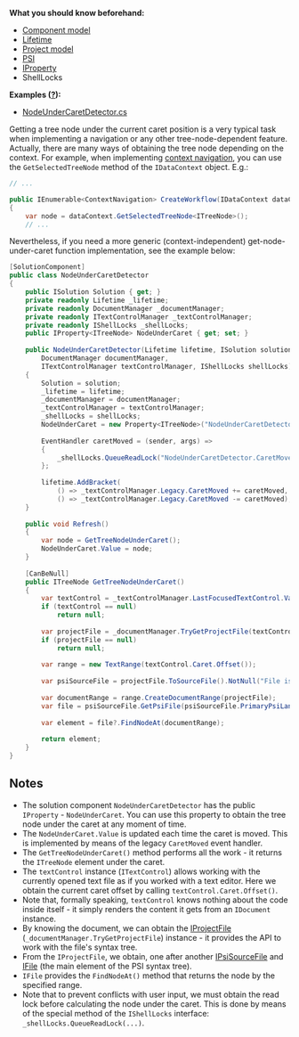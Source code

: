 [//]: # (title: Get a Tree Node Under Caret)

**What you should know beforehand:**
* [Component model](ObtainComponentsInRuntime.md)
* [Lifetime](WorkWithLifetime.md)
* [Project model](NavigateCode.md#project-model-basics)
* [PSI](NavigateCode.md#psi-basics)
* [IProperty](WorkWithIProperty.md)
* ShellLocks

**Examples ([?](HowTo_HowTo.md#sample-solution)):**
* [NodeUnderCaretDetector.cs](https://github.com/JetBrains/sample-resharper-plugin/blob/master/SampleReSharperPlugin/src/PsiNavigation/NodeUnderCaretDetector.cs)

Getting a tree node under the current caret position is a very typical task when implementing a navigation or any other tree-node-dependent feature. Actually, there are many ways of obtaining the tree node depending on the context. For example, when implementing [context navigation](NavigateCode.md), you can use the `GetSelectedTreeNode` method of the `IDataContext` object. E.g.:

```csharp
// ...

public IEnumerable<ContextNavigation> CreateWorkflow(IDataContext dataContext)
{
    var node = dataContext.GetSelectedTreeNode<ITreeNode>();
    // ...
```

Nevertheless, if you need a more generic (context-independent) get-node-under-caret function implementation, see the example below:

```csharp
[SolutionComponent]
public class NodeUnderCaretDetector
{
    public ISolution Solution { get; }
    private readonly Lifetime _lifetime;
    private readonly DocumentManager _documentManager;
    private readonly ITextControlManager _textControlManager;
    private readonly IShellLocks _shellLocks;
    public IProperty<ITreeNode> NodeUnderCaret { get; set; }
 
    public NodeUnderCaretDetector(Lifetime lifetime, ISolution solution,
        DocumentManager documentManager,
        ITextControlManager textControlManager, IShellLocks shellLocks)
    {
        Solution = solution;
        _lifetime = lifetime;
        _documentManager = documentManager;
        _textControlManager = textControlManager;
        _shellLocks = shellLocks;
        NodeUnderCaret = new Property<ITreeNode>("NodeUnderCaretDetector.NodeUnderCaret");
 
        EventHandler caretMoved = (sender, args) =>
        {
            _shellLocks.QueueReadLock("NodeUnderCaretDetector.CaretMoved", Refresh);
        };
 
        lifetime.AddBracket(
            () => _textControlManager.Legacy.CaretMoved += caretMoved,
            () => _textControlManager.Legacy.CaretMoved -= caretMoved);
    }
 
    public void Refresh()
    {
        var node = GetTreeNodeUnderCaret();
        NodeUnderCaret.Value = node;
    }
 
    [CanBeNull]
    public ITreeNode GetTreeNodeUnderCaret()
    {
        var textControl = _textControlManager.LastFocusedTextControl.Value;
        if (textControl == null)
            return null;
 
        var projectFile = _documentManager.TryGetProjectFile(textControl.Document);
        if (projectFile == null)
            return null;
 
        var range = new TextRange(textControl.Caret.Offset());
 
        var psiSourceFile = projectFile.ToSourceFile().NotNull("File is null");
 
        var documentRange = range.CreateDocumentRange(projectFile);
        var file = psiSourceFile.GetPsiFile(psiSourceFile.PrimaryPsiLanguage, documentRange);
 
        var element = file?.FindNodeAt(documentRange);
 
        return element;
    }
}
```

## Notes
* The solution component `NodeUnderCaretDetector` has the public `IProperty` - `NodeUnderCaret`. You can use this property to obtain the tree node under the caret at any moment of time.
* The `NodeUnderCaret.Value` is updated each time the caret is moved. This is implemented by means of the legacy `CaretMoved` event handler.
* The `GetTreeNodeUnderCaret()` method performs all the work - it returns the `ITreeNode` element under the caret.
* The `textControl` instance (`ITextControl`) allows working with the currently opened text file as if you worked with a text editor. Here we obtain the current caret offset by calling `textControl.Caret.Offset()`.
* Note that, formally speaking, `textControl` knows nothing about the code inside itself - it simply renders the content it gets from an `IDocument` instance. 
* By knowing the document, we can obtain the [IProjectFile](NavigateCode.md#project-model-basics) (`_documentManager.TryGetProjectFile`) instance - it provides the API to work with the file's syntax tree.
* From the `IProjectFile`, we obtain, one after another [IPsiSourceFile](NavigateCode.md#project-model-basics) and [IFile](NavigateCode.md#psi-basics) (the main element of the PSI syntax tree).
* `IFile` provides the `FindNodeAt()` method that returns the node by the specified range.
* Note that to prevent conflicts with user input, we must obtain the read lock before calculating the node under the caret. This is done by means of the special method of the `IShellLocks` interface: `_shellLocks.QueueReadLock(...)`.
